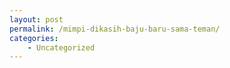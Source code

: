 ```yaml
---
layout: post
permalink: /mimpi-dikasih-baju-baru-sama-teman/
categories:
    - Uncategorized
---
```


